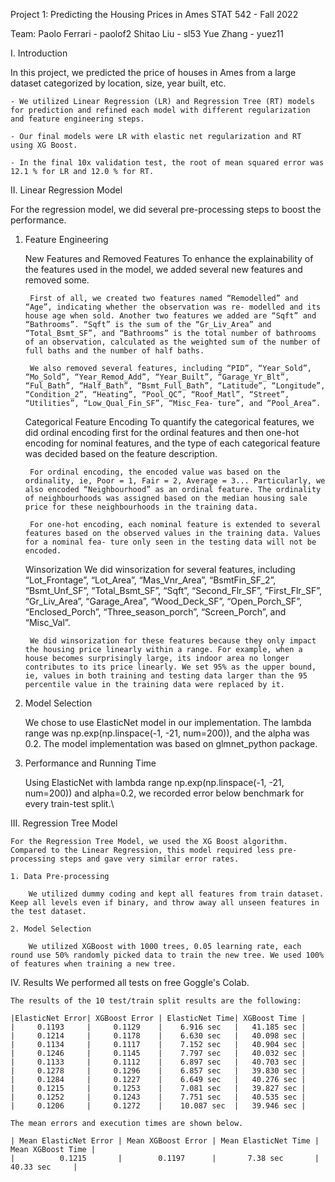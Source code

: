 Project 1: Predicting the Housing Prices in Ames
STAT 542 - Fall 2022

Team:
Paolo Ferrari - paolof2 
Shitao Liu - sl53 
Yue Zhang - yuez11 

I. Introduction

In this project, we predicted the price of houses in Ames from a large dataset categorized by location, size, year built, etc.

    - We utilized Linear Regression (LR) and Regression Tree (RT) models for prediction and refined each model with different regularization and feature engineering steps.

    - Our final models were LR with elastic net regularization and RT using XG Boost.

    - In the final 10x validation test, the root of mean squared error was 12.1 % for LR and 12.0 % for RT.

II. Linear Regression Model

For the regression model, we did several pre-processing steps to boost the performance.

1. Feature Engineering

    New Features and Removed Features
        To enhance the explainability of the features used in the model, we added several new features and removed some.

        First of all, we created two features named “Remodelled” and “Age”, indicating whether the observation was re- modelled and its house age when sold. Another two features we added are “Sqft” and “Bathrooms”. “Sqft” is the sum of the “Gr_Liv_Area” and “Total_Bsmt_SF”, and “Bathrooms” is the total number of bathrooms of an observation, calculated as the weighted sum of the number of full baths and the number of half baths.

        We also removed several features, including “PID”, “Year_Sold”, “Mo_Sold”, “Year_Remod_Add”, “Year_Built”, “Garage_Yr_Blt”, “Ful_Bath”, “Half_Bath”, “Bsmt_Full_Bath”, “Latitude”, “Longitude”, “Condition_2”, “Heating”, “Pool_QC”, “Roof_Matl”, “Street”, “Utilities”, “Low_Qual_Fin_SF”, “Misc_Fea- ture”, and “Pool_Area”.

    Categorical Feature Encoding
        To quantify the categorical features, we did ordinal encoding first for the ordinal features and then one-hot encoding for nominal features, and the type of each categorical feature was decided based on the feature description.

        For ordinal encoding, the encoded value was based on the ordinality, ie, Poor = 1, Fair = 2, Average = 3... Particularly, we also encoded “Neighbourhood” as an ordinal feature. The ordinality of neighbourhoods was assigned based on the median housing sale price for these neighbourhoods in the training data.

        For one-hot encoding, each nominal feature is extended to several features based on the observed values in the training data. Values for a nominal fea- ture only seen in the testing data will not be encoded.

    Winsorization
        We did winsorization for several features, including “Lot_Frontage”, “Lot_Area”, “Mas_Vnr_Area”, “BsmtFin_SF_2”, “Bsmt_Unf_SF”, “Total_Bsmt_SF”, “Sqft”, “Second_Flr_SF”, “First_Flr_SF”, “Gr_Liv_Area”, “Garage_Area”, “Wood_Deck_SF”, “Open_Porch_SF”, “Enclosed_Porch”, “Three_season_porch”, “Screen_Porch”, and “Misc_Val”.

        We did winsorization for these features because they only impact the housing price linearly within a range. For example, when a house becomes surprisingly large, its indoor area no longer contributes to its price linearly. We set 95% as the upper bound, ie, values in both training and testing data larger than the 95 percentile value in the training data were replaced by it.

2. Model Selection

    We chose to use ElasticNet model in our implementation. The lambda range was np.exp(np.linspace(-1, -21, num=200)), and the alpha was 0.2. The model implementation was based on glmnet_python package.

3. Performance and Running Time

    Using ElasticNet with lambda range np.exp(np.linspace(-1, -21, num=200)) and alpha=0.2, we recorded error below benchmark for every train-test split.\


III. Regression Tree Model

    For the Regression Tree Model, we used the XG Boost algorithm. Compared to the Linear Regression, this model required less pre-processing steps and gave very similar error rates.

    1. Data Pre-processing

        We utilized dummy coding and kept all features from train dataset. Keep all levels even if binary, and throw away all unseen features in the test dataset.

    2. Model Selection

        We utilized XGBoost with 1000 trees, 0.05 learning rate, each round use 50% randomly picked data to train the new tree. We used 100% of features when training a new tree.


IV. Results
    We performed all tests on free Goggle's Colab.

    The results of the 10 test/train split results are the following:

    |ElasticNet Error| XGBoost Error | ElasticNet Time| XGBoost Time |
    |     0.1193     |     0.1129    |    6.916 sec   |   41.185 sec |
    |     0.1214     |     0.1178    |    6.630 sec   |   40.098 sec |
    |     0.1134     |     0.1117    |    7.152 sec   |   40.904 sec |
    |     0.1246     |     0.1145    |    7.797 sec   |   40.032 sec |
    |     0.1133     |     0.1112    |    6.897 sec   |   40.703 sec |
    |     0.1278     |     0.1296    |    6.857 sec   |   39.830 sec |
    |     0.1284     |     0.1227    |    6.649 sec   |   40.276 sec |
    |     0.1215     |     0.1253    |    7.081 sec   |   39.827 sec |
    |     0.1252     |     0.1243    |    7.751 sec   |   40.535 sec |
    |     0.1206     |     0.1272    |    10.087 sec  |   39.946 sec |

    The mean errors and execution times are shown below.

    | Mean ElasticNet Error | Mean XGBoost Error | Mean ElasticNet Time | Mean XGBoost Time |
    |          0.1215       |        0.1197      |       7.38 sec       |     40.33 sec     |
